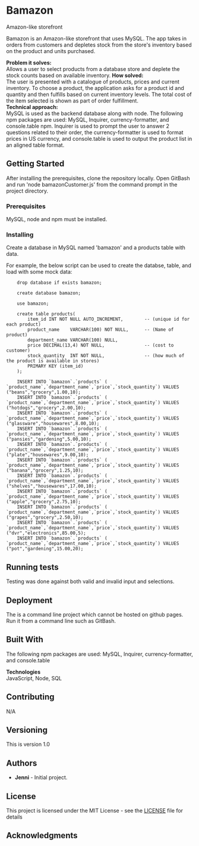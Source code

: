 # Bamazon
Amazon-like storefront

Bamazon is an Amazon-like storefront that uses MySQL.  The app takes in orders from customers and depletes stock from the store's inventory based on the product and units purchased.

**Problem it solves:** \
Allows a user to select products from a database store and deplete the stock counts based on available inventory.
**How solved:** \
The user is presented with a catalogue of products, prices and current inventory.  To choose a product, the application asks for a product id and quantity and then fulfills based on current inventory levels.  The total cost of the item selected is shown as part of order fulfillment.\
**Technical approach:** \
MySQL is used as the backend database along with node.  The following npm packages are used: MySQL, Inquirer, currency-formatter, and console.table npm.  Inquirer is used to prompt the user to answer 2 questions related to their order, the currency-formatter is used to format prices in US currency, and console.table is used to output the product list in an aligned table format.  

## Getting Started

After installing the prerequisites, clone the repository locally.  Open GitBash and run 'node bamazonCustomer.js' from the command prompt in the project directory.

### Prerequisites

 MySQL, node and npm must be installed.

### Installing

Create a database in MySQL named 'bamazon' and a products table with data.

For example, the below script can be used to create the databse, table, and load with some mock data:
```
    drop database if exists bamazon;

    create database bamazon;

    use bamazon;

    create table products(
        item_id INT NOT NULL AUTO_INCREMENT,		-- (unique id for each product)
        product_name	VARCHAR(100) NOT NULL, 		-- (Name of product)
        department_name	VARCHAR(100) NULL,
        price DECIMAL(13,4) NOT NULL,				-- (cost to customer)
        stock_quantity 	INT NOT NULL,				-- (how much of the product is available in stores)
        PRIMARY KEY (item_id)
    );

    INSERT INTO `bamazon`.`products` ( `product_name`,`department_name`,`price`,`stock_quantity`) VALUES ("beans","grocery",1.00,10);
    INSERT INTO `bamazon`.`products` ( `product_name`,`department_name`,`price`,`stock_quantity`) VALUES ("hotdogs","grocery",2.00,10);
    INSERT INTO `bamazon`.`products` ( `product_name`,`department_name`,`price`,`stock_quantity`) VALUES ("glassware","housewares",8.00,10);
    INSERT INTO `bamazon`.`products` ( `product_name`,`department_name`,`price`,`stock_quantity`) VALUES ("pansies","gardening",5.00,10);
    INSERT INTO `bamazon`.`products` ( `product_name`,`department_name`,`price`,`stock_quantity`) VALUES ("plate","housewares",9.00,10);
    INSERT INTO `bamazon`.`products` ( `product_name`,`department_name`,`price`,`stock_quantity`) VALUES ("banana","grocery",1.25,10);
    INSERT INTO `bamazon`.`products` ( `product_name`,`department_name`,`price`,`stock_quantity`) VALUES ("shelves","housewares",17.00,10);
    INSERT INTO `bamazon`.`products` ( `product_name`,`department_name`,`price`,`stock_quantity`) VALUES ("apple","grocery",2.75,10);
    INSERT INTO `bamazon`.`products` ( `product_name`,`department_name`,`price`,`stock_quantity`) VALUES ("grapes","grocery",2.50,10);
    INSERT INTO `bamazon`.`products` ( `product_name`,`department_name`,`price`,`stock_quantity`) VALUES ("dvr","electronics",85.00,5);
    INSERT INTO `bamazon`.`products` ( `product_name`,`department_name`,`price`,`stock_quantity`) VALUES ("pot","gardening",15.00,20);

```
## Running tests

Testing was done against both valid and invalid input and selections.

## Deployment

The is a command line project which cannot be hosted on github pages.  Run it from a command line such as GitBash.

## Built With

The following npm packages are used: MySQL, Inquirer, currency-formatter, and console.table

**Technologies**\
JavaScript, Node, SQL

## Contributing

N/A

## Versioning

This is version 1.0

## Authors

* **Jenni** - Initial project.

## License

This project is licensed under the MIT License - see the [LICENSE](LICENSE) file for details

## Acknowledgments


